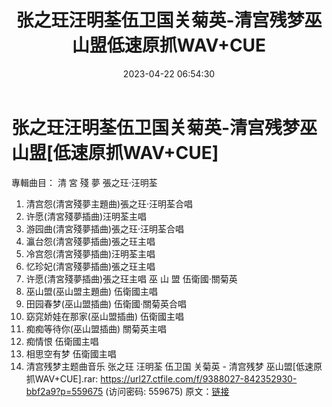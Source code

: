 ﻿---
title: 张之玨汪明荃伍卫国关菊英-清宫残梦巫山盟低速原抓WAV+CUE
date: 2023-04-22 06:54:30
categories: WAV车载音乐、镜像
tags: 华语中文
---
# 张之玨汪明荃伍卫国关菊英-清宫残梦巫山盟[低速原抓WAV+CUE]

專輯曲目：
清 宮 殘 夢 張之玨·汪明荃
01. 清宫怨(清宮殘夢主題曲)張之玨·汪明荃合唱
02. 许愿(清宮殘夢插曲)汪明荃主唱
03. 游园曲(清宮殘夢插曲)張之玨·汪明荃合唱
04. 瀛台怨(清宮殘夢插曲)張之玨主唱
05. 冷宫怨(清宮殘夢插曲)汪明荃主唱
06. 忆珍妃(清宮殘夢插曲)張之玨主唱
07. 许愿(清宮殘夢插曲)張之玨主唱
巫 山 盟 伍衛國·關菊英
08. 巫山盟(巫山盟主題曲) 伍衛國主唱
09. 田园春梦(巫山盟插曲) 伍衛國·關菊英合唱
10. 窈窕娇娃在那家(巫山盟插曲) 伍衛國主唱
11. 痴痴等待你(巫山盟插曲) 關菊英主唱
12. 痴情恨 伍衛國主唱
13. 相思空有梦 伍衛國主唱
14. 清宫残梦主题曲音乐
张之玨 汪明荃 伍卫国 关菊英 - 清宫残梦 巫山盟[低速原抓WAV+CUE].rar: https://url27.ctfile.com/f/9388027-842352930-bbf2a9?p=559675
(访问密码: 559675)
原文：[链接](https://blog.sina.com.cn/s/blog_1647c7e76010311jp.html)